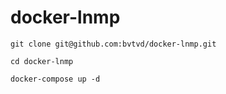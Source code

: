 # docker-lnmp

```
git clone git@github.com:bvtvd/docker-lnmp.git

cd docker-lnmp

docker-compose up -d

```
